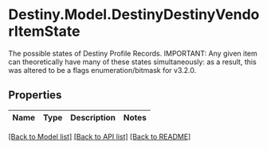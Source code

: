 # Destiny.Model.DestinyDestinyVendorItemState
The possible states of Destiny Profile Records. IMPORTANT: Any given item can theoretically have many of these states simultaneously: as a result, this was altered to be a flags enumeration/bitmask for v3.2.0.

## Properties

Name | Type | Description | Notes
------------ | ------------- | ------------- | -------------

[[Back to Model list]](../README.md#documentation-for-models) [[Back to API list]](../README.md#documentation-for-api-endpoints) [[Back to README]](../README.md)

